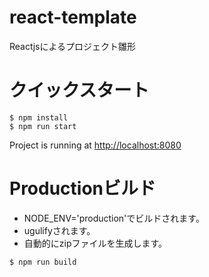 # react-template
Reactjsによるプロジェクト雛形

# クイックスタート

```
$ npm install
$ npm run start
```
Project is running at <a href='http://localhost:8080'>http://localhost:8080</a>

# Productionビルド
- NODE_ENV='production'でビルドされます。
- ugulifyされます。
- 自動的にzipファイルを生成します。

```
$ npm run build
```
